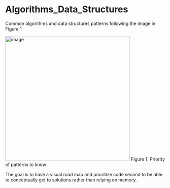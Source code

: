 # Algorithms_Data_Structures
Common algorithms and data structures patterns following the image in Figure 1

<img width="392" alt="image" src="https://user-images.githubusercontent.com/104261994/175463127-4ae7ab63-425c-4a38-9001-36623b9fb2b7.png">
Figure 1. Priority of patterns to know

The goal is to have a visual road map and prioritize code second to be able to conceptually get to solutions rather than relying on memory.
